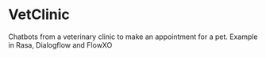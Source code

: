 # VetClinic
Chatbots from a veterinary clinic to make an appointment for a pet. Example in Rasa, Dialogflow and FlowXO

